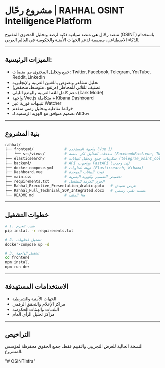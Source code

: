 # مشروع رحّال | RAHHAL OSINT Intelligence Platform

منصة رحّال هي منصة سيادية ذكية لرصد وتحليل المحتوى المفتوح (OSINT) باستخدام الذكاء الاصطناعي، مصممة لدعم الجهات الأمنية والحكومية في العالم العربي.

---

## الميزات الرئيسية:
- جمع وتحليل المحتوى من منصات: Twitter, Facebook, Telegram, YouTube, Reddit, LinkedIn
- تحليل مشاعر ونصوص باللغتين العربية والإنجليزية
- تصنيف تلقائي للمخاطر (مرتفع، متوسط، منخفض)
- دعم كامل للغة العربية والوضع الليلي (Dark Mode)
- واجهة Vue.js متكاملة + Kibana Dashboard
- تنبيهات فورية عبر Watcher
- خرائط تفاعلية وتحليل زمني متقدم
- تصميم متوافق مع الهوية الرسمية لـ AEGov

---

## بنية المشروع

```bash
rahhal/
├── frontend/              # واجهة المستخدم (Vue 3)
│   └── src/views/         # صفحات التحليل لكل منصة (FacebookFeed.vue, TwitterFeed.vue, ...)
├── elasticsearch/         # سكربتات جمع وتحليل البيانات (telegram_osint_collector.py, ...)
├── backend/               # API وواجهات FastAPI (إن وجدت)
├── docker-compose.yml     # تهيئة الحاويات (Elasticsearch, Kibana)
├── Dashboard.vue          # لوحة البيانات الموحدة
├── main.css               # تخصيص التصميم والهوية البصرية
├── requirements.txt       # الحزم اللازمة للتشغيل
├── Rahhal_Executive_Presentation_Arabic.pptx   # عرض تنفيذي
├── Rahhal_Full_Technical_SOP_Integrated.docx   # مستند تقني رسمي
└── README.md              # هذا الملف
```

---

## خطوات التشغيل

```bash
# 1. تثبيت الحزم
pip install -r requirements.txt

# 2. تشغيل الحاويات
docker-compose up -d

# 3. تشغيل الواجهة
cd frontend
npm install
npm run dev
```

---

## الاستخدامات المستهدفة

- الجهات الأمنية والشرطية
- مراكز الإعلام والتحقق الرقمي
- البلديات والهيئات الحكومية
- مراكز تحليل الرأي العام

---

## التراخيص
النسخة الحالية للعرض التجريبي والتقييم فقط. جميع الحقوق محفوظة لمؤسس المشروع.

"# OSINTInfra" 
